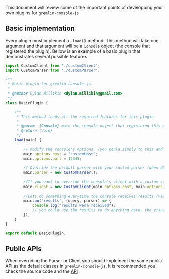 This document will review some of the important points of developping your own plugins for `gremlin-console-js`

## Basic implementation
Every plugin must implement a `.load()` method. This method will take one argument and that argument will be a `Console` object (the console that registered the plugin).
Bellow is an example of a basic plugin that demonstrates several possible features :

```javascript
import CustomClient from './customClient';
import CustomParser from './customParser';

/**
 * Basic plugin for gremlin-console-js.
 *
 * @author Dylan Millikin <dylan.millikin@gmail.com>
 */
class BasicPlugin {

    /**
     * This method loads all the required features for this plugin
     *
     * @param  {Console} main the console object that registered this plugin
     * @return {Void}
     */
    load(main) {
    
        // modify the console's options. (you could simply to this and use the default client.
        main.options.host = "customHost"; 
        main.options.port = 12345; 
        
        // Override the default parser with your custom parser (when db results are returned in a custom format)
        main.parser = new CustomParser();
        
        //If you want to override the console's client with a custom client:
        main.client = new CustomClient(main.options.host, main.options.port, main.options.driverOptions);
        
        //Lets do something everytime the console receives results (view the available events in the README)
        main.on('results', (query, parser) => {
            console.log("results were received");
            // you could use the results to do anything here, the visualizer plugins use this to populate the visualization.
        });
    }
}

export default BasicPlugin;
```

## Public APIs
When overriding the Parser or Client you should implement the same public API as the default classes in `gremlin-console-js`. It is recommended you check the source code and the [API](http://pommeverte.github.io/gremlin-console-js/)
